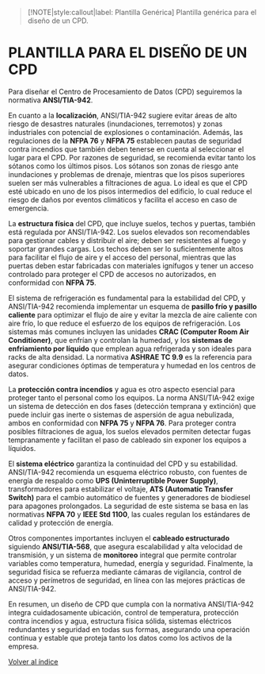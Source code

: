 > [!NOTE|style:callout|label: Plantilla Genérica]
> Plantilla genérica para el diseño de un CPD.

# PLANTILLA PARA EL DISEÑO DE UN CPD 

Para diseñar el Centro de Procesamiento de Datos (CPD) seguiremos la normativa **ANSI/TIA-942**.

En cuanto a la **localización**, ANSI/TIA-942 sugiere evitar áreas de alto riesgo de desastres naturales (inundaciones, terremotos) y zonas industriales con potencial de explosiones o contaminación. Además, las regulaciones de la **NFPA 76** y **NFPA 75** establecen pautas de seguridad contra incendios que también deben tenerse en cuenta al seleccionar el lugar para el CPD. Por razones de seguridad, se recomienda evitar tanto los sótanos como los últimos pisos. Los sótanos son zonas de riesgo ante inundaciones y problemas de drenaje, mientras que los pisos superiores suelen ser más vulnerables a filtraciones de agua. Lo ideal es que el CPD esté ubicado en uno de los pisos intermedios del edificio, lo cual reduce el riesgo de daños por eventos climáticos y facilita el acceso en caso de emergencia.

La **estructura física** del CPD, que incluye suelos, techos y puertas, también está regulada por ANSI/TIA-942. Los suelos elevados son recomendables para gestionar cables y distribuir el aire; deben ser resistentes al fuego y soportar grandes cargas. Los techos deben ser lo suficientemente altos para facilitar el flujo de aire y el acceso del personal, mientras que las puertas deben estar fabricadas con materiales ignífugos y tener un acceso controlado para proteger el CPD de accesos no autorizados, en conformidad con **NFPA 75**.

El sistema de refrigeración es fundamental para la estabilidad del CPD, y ANSI/TIA-942 recomienda implementar un esquema de **pasillo frío y pasillo caliente** para optimizar el flujo de aire y evitar la mezcla de aire caliente con aire frío, lo que reduce el esfuerzo de los equipos de refrigeración. Los sistemas más comunes incluyen las unidades **CRAC (Computer Room Air Conditioner)**, que enfrían y controlan la humedad, y los **sistemas de enfriamiento por líquido** que emplean agua refrigerada y son ideales para racks de alta densidad. La normativa **ASHRAE TC 9.9** es la referencia para asegurar condiciones óptimas de temperatura y humedad en los centros de datos.

La **protección contra incendios** y agua es otro aspecto esencial para proteger tanto el personal como los equipos. La norma ANSI/TIA-942 exige un sistema de detección en dos fases (detección temprana y extinción) que puede incluir gas inerte o sistemas de aspersión de agua nebulizada, ambos en conformidad con **NFPA 75** y **NFPA 76**. Para proteger contra posibles filtraciones de agua, los suelos elevados permiten detectar fugas tempranamente y facilitan el paso de cableado sin exponer los equipos a líquidos.

El **sistema eléctrico** garantiza la continuidad del CPD y su estabilidad. ANSI/TIA-942 recomienda un esquema eléctrico robusto, con fuentes de energía de respaldo como **UPS (Uninterruptible Power Supply)**, transformadores para estabilizar el voltaje, **ATS (Automatic Transfer Switch)** para el cambio automático de fuentes y generadores de biodiesel para apagones prolongados. La seguridad de este sistema se basa en las normativas **NFPA 70** y **IEEE Std 1100**, las cuales regulan los estándares de calidad y protección de energía.

Otros componentes importantes incluyen el **cableado estructurado** siguiendo **ANSI/TIA-568**, que asegura escalabilidad y alta velocidad de transmisión, y un sistema de **monitoreo** integral que permite controlar variables como temperatura, humedad, energía y seguridad. Finalmente, la seguridad física se refuerza mediante cámaras de vigilancia, control de acceso y perímetros de seguridad, en línea con las mejores prácticas de ANSI/TIA-942.

En resumen, un diseño de CPD que cumpla con la normativa ANSI/TIA-942 integra cuidadosamente ubicación, control de temperatura, protección contra incendios y agua, estructura física sólida, sistemas eléctricos redundantes y seguridad en todas sus formas, asegurando una operación continua y estable que proteja tanto los datos como los activos de la empresa.


<a href="https://pmoreno-rodriguez.github.io/opos_gsi/#/plantillas/indice.md">Volver al índice</a>